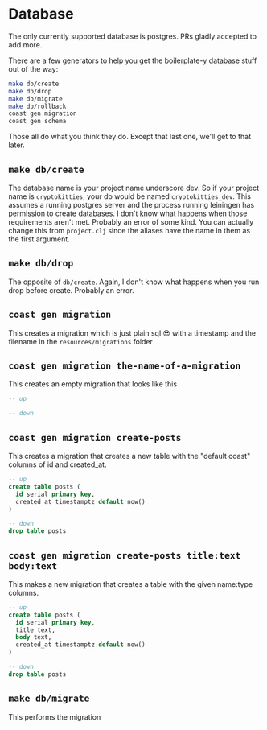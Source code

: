 # Database

The only currently supported database is postgres. PRs gladly accepted to add more.

There are a few generators to help you get the boilerplate-y database stuff out of the way:

```bash
make db/create
make db/drop
make db/migrate
make db/rollback
coast gen migration
coast gen schema
```

Those all do what you think they do. Except that last one, we'll get to that later.

## `make db/create`

The database name is your project name underscore dev. So
if your project name is `cryptokitties`, your db would be named `cryptokitties_dev`. This assumes a running
postgres server and the process running leiningen has permission to create databases. I don't know what happens
when those requirements aren't met. Probably an error of some kind. You can actually change this from `project.clj`
since the aliases have the name in them as the first argument.

## `make db/drop`

The opposite of `db/create`. Again, I don't know what happens when you run drop before create. Probably an error.

## `coast gen migration`

This creates a migration which is just plain sql 😎 with a timestamp and the filename in the `resources/migrations` folder

## `coast gen migration the-name-of-a-migration`

This creates an empty migration that looks like this

```sql
-- up

-- down

```

## `coast gen migration create-posts`

This creates a migration that creates a new table with the "default coast"
columns of id and created_at.

```sql
-- up
create table posts (
  id serial primary key,
  created_at timestamptz default now()
)

-- down
drop table posts
```

## `coast gen migration create-posts title:text body:text`

This makes a new migration that creates a table with the given name:type
columns.

```sql
-- up
create table posts (
  id serial primary key,
  title text,
  body text,
  created_at timestamptz default now()
)

-- down
drop table posts
```

## `make db/migrate`

This performs the migration
